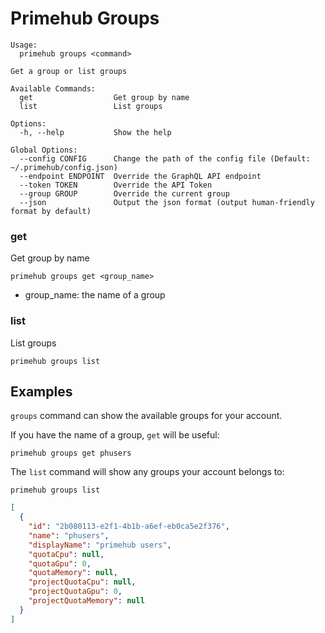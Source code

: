 
# Primehub Groups

```
Usage: 
  primehub groups <command>

Get a group or list groups

Available Commands:
  get                  Get group by name
  list                 List groups

Options:
  -h, --help           Show the help

Global Options:
  --config CONFIG      Change the path of the config file (Default: ~/.primehub/config.json)
  --endpoint ENDPOINT  Override the GraphQL API endpoint
  --token TOKEN        Override the API Token
  --group GROUP        Override the current group
  --json               Output the json format (output human-friendly format by default)

```


### get

Get group by name


```
primehub groups get <group_name>
```

* group_name: the name of a group
 




### list

List groups


```
primehub groups list
```
 



 

## Examples

`groups` command can show the available groups for your account.

If you have the name of a group, `get` will be useful:

```
primehub groups get phusers
```

The `list` command will show any groups your account belongs to:

```
primehub groups list
```

```json
[
  {
    "id": "2b080113-e2f1-4b1b-a6ef-eb0ca5e2f376",
    "name": "phusers",
    "displayName": "primehub users",
    "quotaCpu": null,
    "quotaGpu": 0,
    "quotaMemory": null,
    "projectQuotaCpu": null,
    "projectQuotaGpu": 0,
    "projectQuotaMemory": null
  }
]
```
